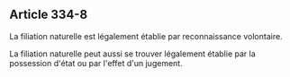 Article 334-8
----
La filiation naturelle est légalement établie par reconnaissance volontaire.

La filiation naturelle peut aussi se trouver légalement établie par la
possession d'état ou par l'effet d'un jugement.

